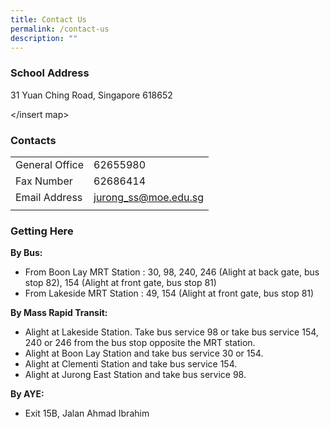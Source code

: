 ```yaml
---
title: Contact Us
permalink: /contact-us
description: ""
---
```

### School Address

31 Yuan Ching Road, Singapore 618652

</insert map> 

### Contacts

|  |  |
|---|---|
| General Office | 62655980 |
| Fax Number | 62686414 |
| Email Address | jurong_ss@moe.edu.sg |
| | |

### Getting Here

**By Bus:** 
* From Boon Lay MRT Station : 30, 98, 240, 246 (Alight at back gate, bus stop 82), 154 (Alight at front gate, bus stop 81)
* From Lakeside MRT Station : 49, 154 (Alight at front gate, bus stop 81)

**By Mass Rapid Transit:** 
* Alight at Lakeside Station. Take bus service 98 or take bus service 154, 240 or 246 from the bus stop opposite the MRT station.
* Alight at Boon Lay Station and take bus service 30 or 154.
* Alight at Clementi Station and take bus service 154.
* Alight at Jurong East Station and take bus service 98.

**By AYE:**
* Exit 15B, Jalan Ahmad Ibrahim